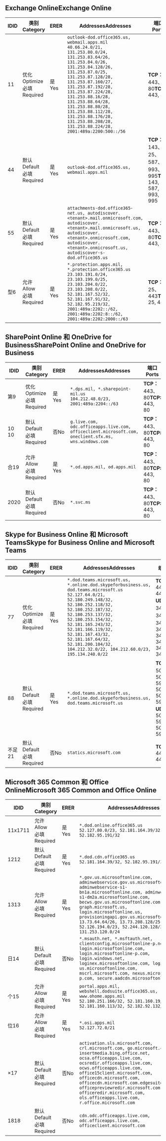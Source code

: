 <!--THIS FILE IS AUTOMATICALLY GENERATED. MANUAL CHANGES WILL BE OVERWRITTEN.-->
<!--Please contact the Office 365 Endpoints team with any questions.-->
<!--USGovDoD endpoints version 2019062800-->
<!--File generated 2019-06-28 11:00:09.8081-->

## <a name="exchange-online"></a><span data-ttu-id="37bda-101">Exchange Online</span><span class="sxs-lookup"><span data-stu-id="37bda-101">Exchange Online</span></span>

<span data-ttu-id="37bda-102">ID</span><span class="sxs-lookup"><span data-stu-id="37bda-102">ID</span></span> | <span data-ttu-id="37bda-103">类别</span><span class="sxs-lookup"><span data-stu-id="37bda-103">Category</span></span> | <span data-ttu-id="37bda-104">ER</span><span class="sxs-lookup"><span data-stu-id="37bda-104">ER</span></span> | <span data-ttu-id="37bda-105">Addresses</span><span class="sxs-lookup"><span data-stu-id="37bda-105">Addresses</span></span> | <span data-ttu-id="37bda-106">端口</span><span class="sxs-lookup"><span data-stu-id="37bda-106">Ports</span></span>
-- | -------------------- | --- | ---------------------------------------------------------------------------------------------------------------------------------------------------------------------------------------------------------------------------------------------------------------------------------------------------------------------------------------------------------------------------------------------- | -------------------------------
<span data-ttu-id="37bda-107">1</span><span class="sxs-lookup"><span data-stu-id="37bda-107">1</span></span> | <span data-ttu-id="37bda-108">优化</span><span class="sxs-lookup"><span data-stu-id="37bda-108">Optimize</span></span><BR><span data-ttu-id="37bda-109">必填</span><span class="sxs-lookup"><span data-stu-id="37bda-109">Required</span></span> | <span data-ttu-id="37bda-110">是</span><span class="sxs-lookup"><span data-stu-id="37bda-110">Yes</span></span> | `outlook-dod.office365.us, webmail.apps.mil`<BR>`40.66.24.0/21, 131.253.80.0/24, 131.253.83.64/26, 131.253.84.0/26, 131.253.84.128/26, 131.253.87.0/25, 131.253.87.128/28, 131.253.87.160/27, 131.253.87.192/28, 131.253.87.224/28, 131.253.88.16/28, 131.253.88.64/28, 131.253.88.80/28, 131.253.88.112/28, 131.253.88.176/28, 131.253.88.208/28, 131.253.88.224/28, 2001:489a:2200:500::/56` | <span data-ttu-id="37bda-111">**TCP：** 443、80</span><span class="sxs-lookup"><span data-stu-id="37bda-111">**TCP:** 443, 80</span></span>
<span data-ttu-id="37bda-112">4</span><span class="sxs-lookup"><span data-stu-id="37bda-112">4</span></span> | <span data-ttu-id="37bda-113">默认</span><span class="sxs-lookup"><span data-stu-id="37bda-113">Default</span></span><BR><span data-ttu-id="37bda-114">必填</span><span class="sxs-lookup"><span data-stu-id="37bda-114">Required</span></span> | <span data-ttu-id="37bda-115">是</span><span class="sxs-lookup"><span data-stu-id="37bda-115">Yes</span></span> | `outlook-dod.office365.us, webmail.apps.mil` | <span data-ttu-id="37bda-116">**TCP：** 143、25、587、993、995</span><span class="sxs-lookup"><span data-stu-id="37bda-116">**TCP:** 143, 25, 587, 993, 995</span></span>
<span data-ttu-id="37bda-117">5</span><span class="sxs-lookup"><span data-stu-id="37bda-117">5</span></span> | <span data-ttu-id="37bda-118">默认</span><span class="sxs-lookup"><span data-stu-id="37bda-118">Default</span></span><BR><span data-ttu-id="37bda-119">必填</span><span class="sxs-lookup"><span data-stu-id="37bda-119">Required</span></span> | <span data-ttu-id="37bda-120">是</span><span class="sxs-lookup"><span data-stu-id="37bda-120">Yes</span></span> | `attachments-dod.office365-net.us, autodiscover.<tenant>.mail.onmicrosoft.com, autodiscover.<tenant>.mail.onmicrosoft.us, autodiscover.<tenant>.onmicrosoft.com, autodiscover.<tenant>.onmicrosoft.us, autodiscover-s-dod.office365.us` | <span data-ttu-id="37bda-121">**TCP：** 443、80</span><span class="sxs-lookup"><span data-stu-id="37bda-121">**TCP:** 443, 80</span></span>
<span data-ttu-id="37bda-122">型</span><span class="sxs-lookup"><span data-stu-id="37bda-122">6</span></span> | <span data-ttu-id="37bda-123">允许</span><span class="sxs-lookup"><span data-stu-id="37bda-123">Allow</span></span><BR><span data-ttu-id="37bda-124">必填</span><span class="sxs-lookup"><span data-stu-id="37bda-124">Required</span></span> | <span data-ttu-id="37bda-125">是</span><span class="sxs-lookup"><span data-stu-id="37bda-125">Yes</span></span> | `*.protection.apps.mil, *.protection.office365.us`<BR>`23.103.191.0/24, 23.103.199.0/25, 23.103.204.0/22, 23.103.208.0/22, 52.181.167.52/32, 52.181.167.91/32, 52.182.95.219/32, 2001:489a:2202::/62, 2001:489a:2202:8::/62, 2001:489a:2202:2000::/63` | <span data-ttu-id="37bda-126">**TCP：** 25、443</span><span class="sxs-lookup"><span data-stu-id="37bda-126">**TCP:** 25, 443</span></span>

## <a name="sharepoint-online-and-onedrive-for-business"></a><span data-ttu-id="37bda-127">SharePoint Online 和 OneDrive for Business</span><span class="sxs-lookup"><span data-stu-id="37bda-127">SharePoint Online and OneDrive for Business</span></span>

<span data-ttu-id="37bda-128">ID</span><span class="sxs-lookup"><span data-stu-id="37bda-128">ID</span></span> | <span data-ttu-id="37bda-129">类别</span><span class="sxs-lookup"><span data-stu-id="37bda-129">Category</span></span> | <span data-ttu-id="37bda-130">ER</span><span class="sxs-lookup"><span data-stu-id="37bda-130">ER</span></span> | <span data-ttu-id="37bda-131">Addresses</span><span class="sxs-lookup"><span data-stu-id="37bda-131">Addresses</span></span> | <span data-ttu-id="37bda-132">端口</span><span class="sxs-lookup"><span data-stu-id="37bda-132">Ports</span></span>
-- | -------------------- | --- | ---------------------------------------------------------------------------------------------------- | ----------------
<span data-ttu-id="37bda-133">第</span><span class="sxs-lookup"><span data-stu-id="37bda-133">9</span></span> | <span data-ttu-id="37bda-134">优化</span><span class="sxs-lookup"><span data-stu-id="37bda-134">Optimize</span></span><BR><span data-ttu-id="37bda-135">必填</span><span class="sxs-lookup"><span data-stu-id="37bda-135">Required</span></span> | <span data-ttu-id="37bda-136">是</span><span class="sxs-lookup"><span data-stu-id="37bda-136">Yes</span></span> | `*.dps.mil, *.sharepoint-mil.us`<BR>`104.212.48.0/23, 2001:489a:2204::/63` | <span data-ttu-id="37bda-137">**TCP：** 443、80</span><span class="sxs-lookup"><span data-stu-id="37bda-137">**TCP:** 443, 80</span></span>
<span data-ttu-id="37bda-138">10 </span><span class="sxs-lookup"><span data-stu-id="37bda-138">10</span></span> | <span data-ttu-id="37bda-139">默认</span><span class="sxs-lookup"><span data-stu-id="37bda-139">Default</span></span><BR><span data-ttu-id="37bda-140">必填</span><span class="sxs-lookup"><span data-stu-id="37bda-140">Required</span></span> | <span data-ttu-id="37bda-141">否</span><span class="sxs-lookup"><span data-stu-id="37bda-141">No</span></span> | `g.live.com, odc.officeapps.live.com, officeclient.microsoft.com, oneclient.sfx.ms, wns.windows.com` | <span data-ttu-id="37bda-142">**TCP：** 443、80</span><span class="sxs-lookup"><span data-stu-id="37bda-142">**TCP:** 443, 80</span></span>
<span data-ttu-id="37bda-143">合</span><span class="sxs-lookup"><span data-stu-id="37bda-143">19</span></span> | <span data-ttu-id="37bda-144">允许</span><span class="sxs-lookup"><span data-stu-id="37bda-144">Allow</span></span><BR><span data-ttu-id="37bda-145">必填</span><span class="sxs-lookup"><span data-stu-id="37bda-145">Required</span></span> | <span data-ttu-id="37bda-146">是</span><span class="sxs-lookup"><span data-stu-id="37bda-146">Yes</span></span> | `*.od.apps.mil, od.apps.mil` | <span data-ttu-id="37bda-147">**TCP：** 443、80</span><span class="sxs-lookup"><span data-stu-id="37bda-147">**TCP:** 443, 80</span></span>
<span data-ttu-id="37bda-148">20</span><span class="sxs-lookup"><span data-stu-id="37bda-148">20</span></span> | <span data-ttu-id="37bda-149">默认</span><span class="sxs-lookup"><span data-stu-id="37bda-149">Default</span></span><BR><span data-ttu-id="37bda-150">必填</span><span class="sxs-lookup"><span data-stu-id="37bda-150">Required</span></span> | <span data-ttu-id="37bda-151">否</span><span class="sxs-lookup"><span data-stu-id="37bda-151">No</span></span> | `*.svc.ms` | <span data-ttu-id="37bda-152">**TCP：** 443、80</span><span class="sxs-lookup"><span data-stu-id="37bda-152">**TCP:** 443, 80</span></span>

## <a name="skype-for-business-online-and-microsoft-teams"></a><span data-ttu-id="37bda-153">Skype for Business Online 和 Microsoft Teams</span><span class="sxs-lookup"><span data-stu-id="37bda-153">Skype for Business Online and Microsoft Teams</span></span>

<span data-ttu-id="37bda-154">ID</span><span class="sxs-lookup"><span data-stu-id="37bda-154">ID</span></span> | <span data-ttu-id="37bda-155">类别</span><span class="sxs-lookup"><span data-stu-id="37bda-155">Category</span></span> | <span data-ttu-id="37bda-156">ER</span><span class="sxs-lookup"><span data-stu-id="37bda-156">ER</span></span> | <span data-ttu-id="37bda-157">Addresses</span><span class="sxs-lookup"><span data-stu-id="37bda-157">Addresses</span></span> | <span data-ttu-id="37bda-158">端口</span><span class="sxs-lookup"><span data-stu-id="37bda-158">Ports</span></span>
-- | -------------------- | --- | -------------------------------------------------------------------------------------------------------------------------------------------------------------------------------------------------------------------------------------------------------------------------------------------------------------------------------------------------------- | --------------------------------------------------
<span data-ttu-id="37bda-159">7</span><span class="sxs-lookup"><span data-stu-id="37bda-159">7</span></span> | <span data-ttu-id="37bda-160">优化</span><span class="sxs-lookup"><span data-stu-id="37bda-160">Optimize</span></span><BR><span data-ttu-id="37bda-161">必填</span><span class="sxs-lookup"><span data-stu-id="37bda-161">Required</span></span> | <span data-ttu-id="37bda-162">是</span><span class="sxs-lookup"><span data-stu-id="37bda-162">Yes</span></span> | `*.dod.teams.microsoft.us, *.online.dod.skypeforbusiness.us, dod.teams.microsoft.us`<BR>`52.127.64.0/21, 52.180.249.148/32, 52.180.252.118/32, 52.180.252.187/32, 52.180.253.137/32, 52.180.253.154/32, 52.181.165.243/32, 52.181.166.119/32, 52.181.167.43/32, 52.181.167.64/32, 52.181.200.104/32, 104.212.32.0/22, 104.212.60.0/23, 195.134.240.0/22` | <span data-ttu-id="37bda-163">**TCP：** 443</span><span class="sxs-lookup"><span data-stu-id="37bda-163">**TCP:** 443</span></span><BR><span data-ttu-id="37bda-164">**UDP：** 3478、3479、3480、3481</span><span class="sxs-lookup"><span data-stu-id="37bda-164">**UDP:** 3478, 3479, 3480, 3481</span></span>
<span data-ttu-id="37bda-165">8</span><span class="sxs-lookup"><span data-stu-id="37bda-165">8</span></span> | <span data-ttu-id="37bda-166">默认</span><span class="sxs-lookup"><span data-stu-id="37bda-166">Default</span></span><BR><span data-ttu-id="37bda-167">必填</span><span class="sxs-lookup"><span data-stu-id="37bda-167">Required</span></span> | <span data-ttu-id="37bda-168">是</span><span class="sxs-lookup"><span data-stu-id="37bda-168">Yes</span></span> | `*.dod.teams.microsoft.us, *.online.dod.skypeforbusiness.us, dod.teams.microsoft.us` | <span data-ttu-id="37bda-169">**TCP：** 5061、50000-59999</span><span class="sxs-lookup"><span data-stu-id="37bda-169">**TCP:** 5061, 50000-59999</span></span><BR><span data-ttu-id="37bda-170">**UDP：** 50000-59999</span><span class="sxs-lookup"><span data-stu-id="37bda-170">**UDP:** 50000-59999</span></span>
<span data-ttu-id="37bda-171">不足</span><span class="sxs-lookup"><span data-stu-id="37bda-171">21</span></span> | <span data-ttu-id="37bda-172">默认</span><span class="sxs-lookup"><span data-stu-id="37bda-172">Default</span></span><BR><span data-ttu-id="37bda-173">必填</span><span class="sxs-lookup"><span data-stu-id="37bda-173">Required</span></span> | <span data-ttu-id="37bda-174">否</span><span class="sxs-lookup"><span data-stu-id="37bda-174">No</span></span> | `statics.microsoft.com` | <span data-ttu-id="37bda-175">**TCP：** 443</span><span class="sxs-lookup"><span data-stu-id="37bda-175">**TCP:** 443</span></span>

## <a name="microsoft-365-common-and-office-online"></a><span data-ttu-id="37bda-176">Microsoft 365 Common 和 Office Online</span><span class="sxs-lookup"><span data-stu-id="37bda-176">Microsoft 365 Common and Office Online</span></span>

<span data-ttu-id="37bda-177">ID</span><span class="sxs-lookup"><span data-stu-id="37bda-177">ID</span></span> | <span data-ttu-id="37bda-178">类别</span><span class="sxs-lookup"><span data-stu-id="37bda-178">Category</span></span> | <span data-ttu-id="37bda-179">ER</span><span class="sxs-lookup"><span data-stu-id="37bda-179">ER</span></span> | <span data-ttu-id="37bda-180">Addresses</span><span class="sxs-lookup"><span data-stu-id="37bda-180">Addresses</span></span> | <span data-ttu-id="37bda-181">端口</span><span class="sxs-lookup"><span data-stu-id="37bda-181">Ports</span></span>
-- | ------------------- | --- | ------------------------------------------------------------------------------------------------------------------------------------------------------------------------------------------------------------------------------------------------------------------------------------------------------------------------------------------------------------------------------------------------ | ----------------
<span data-ttu-id="37bda-182">11x17</span><span class="sxs-lookup"><span data-stu-id="37bda-182">11</span></span> | <span data-ttu-id="37bda-183">允许</span><span class="sxs-lookup"><span data-stu-id="37bda-183">Allow</span></span><BR><span data-ttu-id="37bda-184">必填</span><span class="sxs-lookup"><span data-stu-id="37bda-184">Required</span></span> | <span data-ttu-id="37bda-185">是</span><span class="sxs-lookup"><span data-stu-id="37bda-185">Yes</span></span> | `*.dod.online.office365.us`<BR>`52.127.80.0/23, 52.181.164.39/32, 52.182.95.191/32` | <span data-ttu-id="37bda-186">**TCP：** 443</span><span class="sxs-lookup"><span data-stu-id="37bda-186">**TCP:** 443</span></span>
<span data-ttu-id="37bda-187">12</span><span class="sxs-lookup"><span data-stu-id="37bda-187">12</span></span> | <span data-ttu-id="37bda-188">默认</span><span class="sxs-lookup"><span data-stu-id="37bda-188">Default</span></span><BR><span data-ttu-id="37bda-189">必填</span><span class="sxs-lookup"><span data-stu-id="37bda-189">Required</span></span> | <span data-ttu-id="37bda-190">是</span><span class="sxs-lookup"><span data-stu-id="37bda-190">Yes</span></span> | `*.dod.cdn.office365.us`<BR>`52.181.164.39/32, 52.182.95.191/32` | <span data-ttu-id="37bda-191">**TCP：** 443</span><span class="sxs-lookup"><span data-stu-id="37bda-191">**TCP:** 443</span></span>
<span data-ttu-id="37bda-192">13</span><span class="sxs-lookup"><span data-stu-id="37bda-192">13</span></span> | <span data-ttu-id="37bda-193">允许</span><span class="sxs-lookup"><span data-stu-id="37bda-193">Allow</span></span><BR><span data-ttu-id="37bda-194">必填</span><span class="sxs-lookup"><span data-stu-id="37bda-194">Required</span></span> | <span data-ttu-id="37bda-195">是</span><span class="sxs-lookup"><span data-stu-id="37bda-195">Yes</span></span> | `*.gov.us.microsoftonline.com, adminwebservice.gov.us.microsoftonline.com, adminwebservice-s1-bn1a.microsoftonline.com, adminwebservice-s1-dm2a.microsoftonline.com, becws.gov.us.microsoftonline.com, dod-graph.microsoft.us, login.microsoftonline.us, provisioningapi.gov.us.microsoftonline.com`<BR>`13.73.64.64/26, 13.73.208.128/25, 52.126.194.0/23, 52.244.120.128/25, 131.253.120.0/24` | <span data-ttu-id="37bda-196">**TCP：** 443</span><span class="sxs-lookup"><span data-stu-id="37bda-196">**TCP:** 443</span></span>
<span data-ttu-id="37bda-197">日</span><span class="sxs-lookup"><span data-stu-id="37bda-197">14</span></span> | <span data-ttu-id="37bda-198">默认</span><span class="sxs-lookup"><span data-stu-id="37bda-198">Default</span></span><BR><span data-ttu-id="37bda-199">必填</span><span class="sxs-lookup"><span data-stu-id="37bda-199">Required</span></span> | <span data-ttu-id="37bda-200">否</span><span class="sxs-lookup"><span data-stu-id="37bda-200">No</span></span> | `*.msauth.net, *.msftauth.net, clientconfig.microsoftonline-p.net, login.microsoftonline.com, login.microsoftonline-p.com, login.windows.net, loginex.microsoftonline.com, login-us.microsoftonline.com, mscrl.microsoft.com, nexus.microsoftonline-p.com, secure.aadcdn.microsoftonline-p.com` | <span data-ttu-id="37bda-201">**TCP：** 443</span><span class="sxs-lookup"><span data-stu-id="37bda-201">**TCP:** 443</span></span>
<span data-ttu-id="37bda-202">个</span><span class="sxs-lookup"><span data-stu-id="37bda-202">15</span></span> | <span data-ttu-id="37bda-203">允许</span><span class="sxs-lookup"><span data-stu-id="37bda-203">Allow</span></span><BR><span data-ttu-id="37bda-204">必填</span><span class="sxs-lookup"><span data-stu-id="37bda-204">Required</span></span> | <span data-ttu-id="37bda-205">是</span><span class="sxs-lookup"><span data-stu-id="37bda-205">Yes</span></span> | `portal.apps.mil, webshell.dodsuite.office365.us, www.ohome.apps.mil`<BR>`52.180.251.166/32, 52.181.160.19/32, 52.181.160.113/32, 52.182.92.132/32` | <span data-ttu-id="37bda-206">**TCP：** 443</span><span class="sxs-lookup"><span data-stu-id="37bda-206">**TCP:** 443</span></span>
<span data-ttu-id="37bda-207">位</span><span class="sxs-lookup"><span data-stu-id="37bda-207">16</span></span> | <span data-ttu-id="37bda-208">允许</span><span class="sxs-lookup"><span data-stu-id="37bda-208">Allow</span></span><BR><span data-ttu-id="37bda-209">必填</span><span class="sxs-lookup"><span data-stu-id="37bda-209">Required</span></span> | <span data-ttu-id="37bda-210">是</span><span class="sxs-lookup"><span data-stu-id="37bda-210">Yes</span></span> | `*.osi.apps.mil`<BR>`52.127.72.0/21` | <span data-ttu-id="37bda-211">**TCP：** 443</span><span class="sxs-lookup"><span data-stu-id="37bda-211">**TCP:** 443</span></span>
<span data-ttu-id="37bda-212">×</span><span class="sxs-lookup"><span data-stu-id="37bda-212">17</span></span> | <span data-ttu-id="37bda-213">默认</span><span class="sxs-lookup"><span data-stu-id="37bda-213">Default</span></span><BR><span data-ttu-id="37bda-214">必填</span><span class="sxs-lookup"><span data-stu-id="37bda-214">Required</span></span> | <span data-ttu-id="37bda-215">否</span><span class="sxs-lookup"><span data-stu-id="37bda-215">No</span></span> | `activation.sls.microsoft.com, crl.microsoft.com, go.microsoft.com, insertmedia.bing.office.net, ocsa.officeapps.live.com, ocsredir.officeapps.live.com, ocws.officeapps.live.com, office15client.microsoft.com, officecdn.microsoft.com, officecdn.microsoft.com.edgesuite.net, officepreviewredir.microsoft.com, officeredir.microsoft.com, ols.officeapps.live.com, r.office.microsoft.com` | <span data-ttu-id="37bda-216">**TCP：** 443、80</span><span class="sxs-lookup"><span data-stu-id="37bda-216">**TCP:** 443, 80</span></span>
<span data-ttu-id="37bda-217">18</span><span class="sxs-lookup"><span data-stu-id="37bda-217">18</span></span> | <span data-ttu-id="37bda-218">默认</span><span class="sxs-lookup"><span data-stu-id="37bda-218">Default</span></span><BR><span data-ttu-id="37bda-219">必填</span><span class="sxs-lookup"><span data-stu-id="37bda-219">Required</span></span> | <span data-ttu-id="37bda-220">否</span><span class="sxs-lookup"><span data-stu-id="37bda-220">No</span></span> | `cdn.odc.officeapps.live.com, odc.officeapps.live.com, officeclient.microsoft.com` | <span data-ttu-id="37bda-221">**TCP：** 443、80</span><span class="sxs-lookup"><span data-stu-id="37bda-221">**TCP:** 443, 80</span></span>
